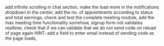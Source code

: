 add infinite scrolling in chat section,
make the load more in the notifications dropdown in the center,
add the no. of appointments according to status and total earnings,
check and test the complete meeting module,
add the max meeting time functionality somehow,
signup form not validates realtime,
check that if we can validate that we do not send code on reload of page again HINT: add a field to enter email instead of sending code as the page loads,

